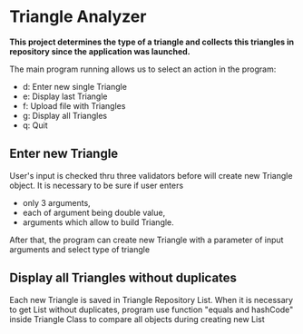 # Triangle Analyzer
<b>This project determines the type of a triangle and collects this triangles in repository since the application was launched.</b>

The main program running allows us to select an action in the program:

* d: Enter new single Triangle  
* e: Display last Triangle 
* f: Upload file with Triangles 
* g: Display all Triangles 
* q: Quit


## Enter new Triangle

User's input is checked thru three validators before will create new Triangle object.
It is necessary to be sure if user enters 
* only 3 arguments,
* each of argument being double value, 
* arguments which allow to build Triangle.

After that, the program can create new Triangle with a parameter of input arguments and select type of triangle

## Display all Triangles without duplicates

Each new Triangle is saved in Triangle Repository List. 
When it is necessary to get List without duplicates, 
program use function "equals and hashCode" inside Triangle Class 
to compare all objects during creating new List

